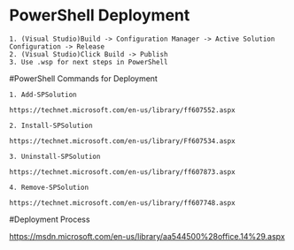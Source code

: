 ﻿# PowerShell Deployment

	1. (Visual Studio)Build -> Configuration Manager -> Active Solution Configuration -> Release
	2. (Visual Studio)Click Build -> Publish
	3. Use .wsp for next steps in PowerShell

#PowerShell Commands for Deployment

	1. Add-SPSolution

	https://technet.microsoft.com/en-us/library/ff607552.aspx

	2. Install-SPSolution

	https://technet.microsoft.com/en-us/library/Ff607534.aspx

	3. Uninstall-SPSolution

	https://technet.microsoft.com/en-us/library/ff607873.aspx

	4. Remove-SPSolution

	https://technet.microsoft.com/en-us/library/ff607748.aspx


#Deployment Process

https://msdn.microsoft.com/en-us/library/aa544500%28office.14%29.aspx

